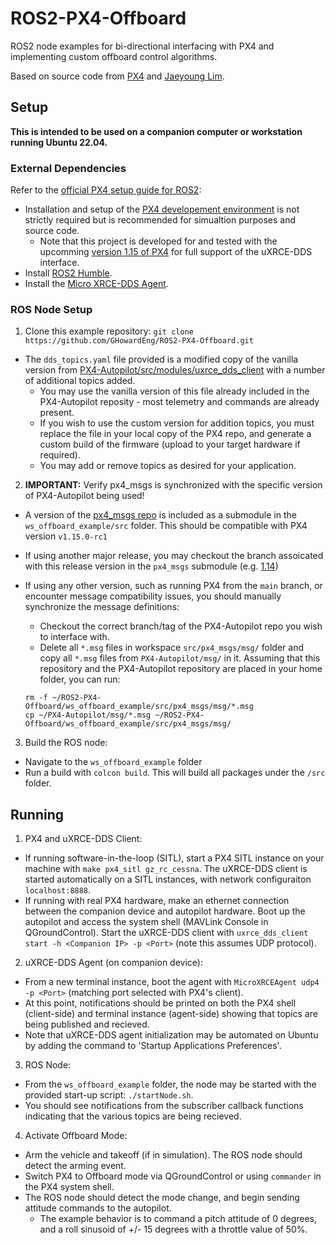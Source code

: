 # ROS2-PX4-Offboard
ROS2 node examples for bi-directional interfacing with PX4 and implementing custom offboard control algorithms.

Based on source code from [PX4](https://github.com/PX4) and [Jaeyoung Lim](https://github.com/Jaeyoung-Lim/px4-offboard).

## Setup
<b>This is intended to be used on a companion computer or workstation running Ubuntu 22.04.</b>

### External Dependencies
Refer to the [official PX4 setup guide for ROS2](https://docs.px4.io/main/en/ros2/user_guide.html):

* Installation and setup of the [PX4 developement environment](https://docs.px4.io/main/en/ros2/user_guide.html#install-px4) is not strictly required but is recommended for simualtion purposes and source code.
  * Note that this project is developed for and tested with the upcomming [version 1.15 of PX4](https://github.com/PX4/PX4-Autopilot/tree/v1.15.0-rc1) for full support of the uXRCE-DDS interface.
* Install [ROS2 Humble](https://docs.px4.io/main/en/ros2/user_guide.html#install-ros-2).
* Install the [Micro XRCE-DDS Agent](https://docs.px4.io/main/en/ros2/user_guide.html#setup-micro-xrce-dds-agent-client).

### ROS Node Setup
1. Clone this example repository: `git clone https://github.com/GHowardEng/ROS2-PX4-Offboard.git`
* The `dds_topics.yaml` file provided is a modified copy of the vanilla version from [PX4-Autopilot/src/modules/uxrce_dds_client](https://github.com/PX4/PX4-Autopilot/blob/main/src/modules/uxrce_dds_client/dds_topics.yaml) with a number of additional topics added.
  * You may use the vanilla version of this file already included in the PX4-Autopilot reposity - most telemetry and commands are already present.
  * If you wish to use the custom version for addition topics, you must replace the file in your local copy of the PX4 repo, and generate a custom build of the firmware (upload to your target hardware if required). 
  * You may add or remove topics as desired for your application.

2. <b>IMPORTANT:</b> Verify px4_msgs is synchronized with the specific version of PX4-Autopilot being used!
* A version of the [px4_msgs repo](https://github.com/PX4/px4_msgs) is included as a submodule in the `ws_offboard_example/src` folder. This should be compatible with PX4 version `v1.15.0-rc1`
* If using another major release, you may checkout the branch assoicated with this release version in the `px4_msgs` submodule (e.g. [1.14](https://github.com/PX4/px4_msgs/tree/release/1.14))
* If using any other version, such as running PX4 from the `main` branch, or encounter message compatibility issues, you should manually synchronize the message definitions:

  * Checkout the correct branch/tag of the PX4-Autopilot repo you wish to interface with.
  * Delete all `*.msg` files in workspace `src/px4_msgs/msg/` folder and copy all `*.msg` files from `PX4-Autopilot/msg/` in it. Assuming that this repository and the PX4-Autopilot repository are placed in your home folder, you can run: 
  ```
  rm -f ~/ROS2-PX4-Offboard/ws_offboard_example/src/px4_msgs/msg/*.msg
  cp ~/PX4-Autopilot/msg/*.msg ~/ROS2-PX4-Offboard/ws_offboard_example/src/px4_msgs/msg/
  ```
  
3. Build the ROS node:
* Navigate to the `ws_offboard_example` folder
* Run a build with `colcon build`. This will build all packages under the `/src` folder.

## Running
1. PX4 and uXRCE-DDS Client:
  * If running software-in-the-loop (SITL), start a PX4 SITL instance on your machine with `make px4_sitl gz_rc_cessna`. The uXRCE-DDS client is started automatically on a SITL instances, with network configuraiton `localhost:8888`.
  * If running with real PX4 hardware, make an ethernet connection between the companion device and autopilot hardware. Boot up the autopilot and access the system shell (MAVLink Console in QGroundControl). Start the uXRCE-DDS client with `uxrce_dds_client start -h <Companion IP> -p <Port>` (note this assumes UDP protocol).

2. uXRCE-DDS Agent (on companion device):
  * From a new terminal instance, boot the agent with `MicroXRCEAgent udp4 -p <Port>` (matching port selected with PX4's client).
  * At this point, notifications should be printed on both the PX4 shell (client-side) and terminal instance (agent-side) showing that topics are being published and recieved.
  * Note that uXRCE-DDS agent initialization may be automated on Ubuntu by adding the command to 'Startup Applications Preferences'.

3. ROS Node:
  * From the `ws_offboard_example` folder, the node may be started with the provided start-up script: `./startNode.sh`.
  * You should see notifications from the subscriber callback functions indicating that the various topics are being recieved.

4. Activate Offboard Mode:
  * Arm the vehicle and takeoff (if in simulation). The ROS node should detect the arming event.
  * Switch PX4 to Offboard mode via QGroundControl or using `commander` in the PX4 system shell.
  * The ROS node should detect the mode change, and begin sending attitude commands to the autopilot.
    * The example behavior is to command a pitch attitude of 0 degrees, and a roll sinusoid of +/- 15 degrees with a throttle value of 50%. 
